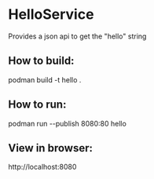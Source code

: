 # HelloService

Provides a json api to get the "hello" string

## How to build:

podman build -t hello .

## How to run:

podman run --publish 8080:80 hello

## View in browser:

http://localhost:8080